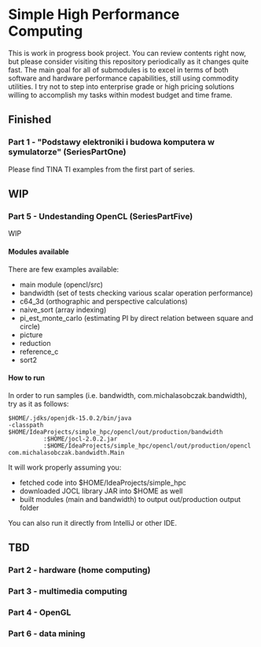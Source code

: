 # Simple High Performance Computing

This is work in progress book project. You can review contents right now, but please consider visiting this 
repository periodically as it changes quite fast. The main goal for all of submodules is to excel in terms of both 
software and hardware performance capabilities, still using commodity utilities. I try not to step into enterprise 
grade or high pricing solutions willing to accomplish my tasks within modest budget and time frame.

## Finished

### Part 1 - "Podstawy elektroniki i budowa komputera w symulatorze" (SeriesPartOne)
Please find TINA TI examples from the first part of series.

## WIP

### Part 5 - Undestanding OpenCL (SeriesPartFive)
WIP

#### Modules available

There are few examples available:
- main module (opencl/src)
- bandwidth (set of tests checking various scalar operation performance)
- c64_3d (orthographic and perspective calculations)      
- naive_sort (array indexing)
- pi_est_monte_carlo (estimating PI by direct relation between square and circle)
- picture
- reduction
- reference_c
- sort2

#### How to run

In order to run samples (i.e. bandwidth, com.michalasobczak.bandwidth), try as it as follows:

```
$HOME/.jdks/openjdk-15.0.2/bin/java 
-classpath $HOME/IdeaProjects/simple_hpc/opencl/out/production/bandwidth
          :$HOME/jocl-2.0.2.jar
          :$HOME/IdeaProjects/simple_hpc/opencl/out/production/opencl com.michalasobczak.bandwidth.Main
```

It will work properly assuming you:
- fetched code into $HOME/IdeaProjects/simple_hpc
- downloaded JOCL library JAR into $HOME as well
- built modules (main and bandwidth) to output out/production output folder

You can also run it directly from IntelliJ or other IDE.

## TBD

### Part 2 - hardware (home computing)

### Part 3 - multimedia computing

### Part 4 - OpenGL

### Part 6 - data mining
